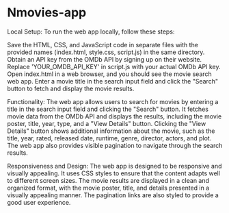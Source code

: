 # Nmovies-app
Local Setup: To run the web app locally, follow these steps:

Save the HTML, CSS, and JavaScript code in separate files with the provided names (index.html, style.css, script.js) in the same directory.
Obtain an API key from the OMDb API by signing up on their website.
Replace 'YOUR_OMDB_API_KEY' in script.js with your actual OMDb API key.
Open index.html in a web browser, and you should see the movie search web app.
Enter a movie title in the search input field and click the "Search" button to fetch and display the movie results.

Functionality: The web app allows users to search for movies by entering a title in the search input field and clicking the "Search" button. It fetches movie data from the OMDb API and displays the results, including the movie poster, title, year, type, and a "View Details" button. Clicking the "View Details" button shows additional information about the movie, such as the title, year, rated, released date, runtime, genre, director, actors, and plot. The web app also provides visible pagination to navigate through the search results.

Responsiveness and Design: The web app is designed to be responsive and visually appealing. It uses CSS styles to ensure that the content adapts well to different screen sizes. The movie results are displayed in a clean and organized format, with the movie poster, title, and details presented in a visually appealing manner. The pagination links are also styled to provide a good user experience.
